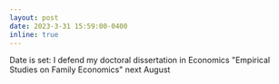 ```yaml
---
layout: post
date: 2023-3-31 15:59:00-0400
inline: true
---
```

Date is set: I defend my doctoral dissertation in Economics "Empirical Studies on Family Economics" next August
